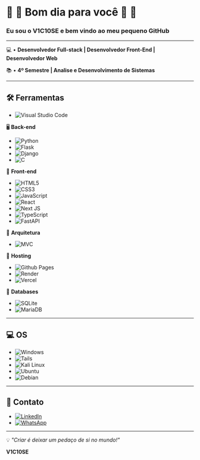 # 👏 👏 Bom dia para você 👏 👏  
### Eu sou o V1C10SE e bem vindo ao meu pequeno GitHub

---

💻 • **Desenvolvedor Full-stack | Desenvolvedor Front-End | Desenvolvedor Web**  

📚 • **4º Semestre | Analise e Desenvolvimento de Sistemas**  

---

## 🛠️ **Ferramentas**

- ![Visual Studio Code](https://img.shields.io/badge/Visual%20Studio%20Code-0078d7.svg?style=for-the-badge&logo=visual-studio-code&logoColor=white)


🖥️ **Back-end**

- ![Python](https://img.shields.io/badge/Python-3776AB?style=for-the-badge&logo=python&logoColor=white)
- ![Flask](https://img.shields.io/badge/flask-%23000.svg?style=for-the-badge&logo=flask&logoColor=white)
- ![Django](https://img.shields.io/badge/django-%23092E20.svg?style=for-the-badge&logo=django&logoColor=white)
- ![C](https://img.shields.io/badge/C-00599C?style=for-the-badge&logo=c&logoColor=white)    


🎨 **Front-end**

- ![HTML5](https://img.shields.io/badge/HTML5-E34F26?style=for-the-badge&logo=html5&logoColor=white)  
- ![CSS3](https://img.shields.io/badge/CSS3-1572B6?style=for-the-badge&logo=css3&logoColor=white)
- ![JavaScript](https://img.shields.io/badge/javascript-%23323330.svg?style=for-the-badge&logo=javascript&logoColor=%23F7DF1E)
- ![React](https://img.shields.io/badge/react-%2320232a.svg?style=for-the-badge&logo=react&logoColor=%2361DAFB)
- ![Next JS](https://img.shields.io/badge/Next-black?style=for-the-badge&logo=next.js&logoColor=white)
- ![TypeScript](https://img.shields.io/badge/typescript-%23007ACC.svg?style=for-the-badge&logo=typescript&logoColor=white)
- ![FastAPI](https://img.shields.io/badge/FastAPI-005571?style=for-the-badge&logo=fastapi)


🧠 **Arquitetura**

- ![MVC](https://img.shields.io/badge/Arquitetura-MVC-blue?style=for-the-badge)


🔧 **Hosting**

- ![Github Pages](https://img.shields.io/badge/github%20pages-121013?style=for-the-badge&logo=github&logoColor=white)
- ![Render](https://img.shields.io/badge/Render-%46E3B7.svg?style=for-the-badge&logo=render&logoColor=white)
- ![Vercel](https://img.shields.io/badge/vercel-%23000000.svg?style=for-the-badge&logo=vercel&logoColor=white)


💾 **Databases**

- ![SQLite](https://img.shields.io/badge/SQLite-07405E?style=for-the-badge&logo=sqlite&logoColor=white)  
- ![MariaDB](https://img.shields.io/badge/MariaDB-003545?style=for-the-badge&logo=mariadb&logoColor=white)


---

## 💻 **OS**
- ![Windows](https://img.shields.io/badge/Windows-0078D6?style=for-the-badge&logo=windows&logoColor=white)  
- ![Tails](https://img.shields.io/badge/Tails%20-56347C?&style=for-the-badge&logo=tails&logoColor=white)  
- ![Kali Linux](https://img.shields.io/badge/Kali_Linux-557C94?style=for-the-badge&logo=kali-linux&logoColor=white)  
- ![Ubuntu](https://img.shields.io/badge/Ubuntu-E95420?style=for-the-badge&logo=ubuntu&logoColor=white)  
- ![Debian](https://img.shields.io/badge/Debian-A81D33?style=for-the-badge&logo=debian&logoColor=white)  

---

## 📓 **Contato**
- [![LinkedIn](https://img.shields.io/badge/LinkedIn-0077B5?style=for-the-badge&logo=linkedin&logoColor=white)](https://www.linkedin.com/in/viictorhas/)  
- [![WhatsApp](https://img.shields.io/badge/WhatsApp-25D366?style=for-the-badge&logo=whatsapp&logoColor=white)](https://wa.me/5511998026421)  

---

💡 *"Criar é deixar um pedaço de si no mundo!"*

**V1C10SE**
